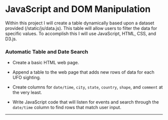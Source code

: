 # JavaScript and DOM Manipulation

Within this project I will create a table dynamically based upon a dataset provided (/static/js/data.js). This table will allow users to filter the data for specific values. To accomplish this I will use JavaScript, HTML, CSS, and D3.js.

### Automatic Table and Date Search

* Create a basic HTML web page.

* Append a table to the web page that adds new rows of data for each UFO sighting.

* Create columns for `date/time`, `city`, `state`, `country`, `shape`, and `comment` at the very least.

* Write JavaScript code that will listen for events and search through the `date/time` column to find rows that match user input.

- - -
